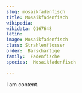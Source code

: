 ```yaml
---
slug: mosaikfadenfisch
title: Mosaikfadenfisch
wikipedia: 
wikidata: Q167648
latin:
image: Mosaikfadenfisch
class: Strahlenflosser
order:  Barschartige
family:  Fadenfische
species:  Mosaikfadenfisch

---
```


I am content.
